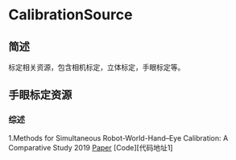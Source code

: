 # CalibrationSource
## 简述
标定相关资源，包含相机标定，立体标定，手眼标定等。

## 手眼标定资源
### 综述
[论文地址1]: https://www.mdpi.com/1424-8220/19/12/2837 "综述论文链接"
1.Methods for Simultaneous Robot-World-Hand–Eye Calibration: A Comparative Study 2019 [Paper][论文地址1]  [Code][代码地址1]
